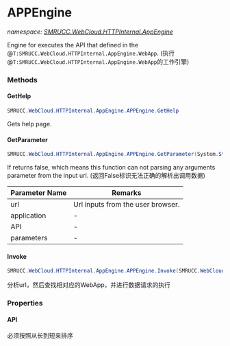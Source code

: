﻿# APPEngine
_namespace: [SMRUCC.WebCloud.HTTPInternal.AppEngine](./index.md)_

Engine for executes the API that defined in the @``T:SMRUCC.WebCloud.HTTPInternal.AppEngine.WebApp``.
 (执行@``T:SMRUCC.WebCloud.HTTPInternal.AppEngine.WebApp``的工作引擎)



### Methods

#### GetHelp
```csharp
SMRUCC.WebCloud.HTTPInternal.AppEngine.APPEngine.GetHelp
```
Gets help page.

#### GetParameter
```csharp
SMRUCC.WebCloud.HTTPInternal.AppEngine.APPEngine.GetParameter(System.String,System.String@,System.String@,System.String@)
```
If returns false, which means this function can not parsing any arguments parameter from the input url.
 (返回False标识无法正确的解析出调用数据)

|Parameter Name|Remarks|
|--------------|-------|
|url|Url inputs from the user browser.|
|application|-|
|API|-|
|parameters|-|


#### Invoke
```csharp
SMRUCC.WebCloud.HTTPInternal.AppEngine.APPEngine.Invoke(SMRUCC.WebCloud.HTTPInternal.AppEngine.APIMethods.Arguments.HttpRequest,System.Collections.Generic.Dictionary{System.String,SMRUCC.WebCloud.HTTPInternal.AppEngine.APPEngine},SMRUCC.WebCloud.HTTPInternal.AppEngine.APIMethods.Arguments.HttpResponse,SMRUCC.WebCloud.HTTPInternal.AppEngine.APIMethods.APIAbstract)
```
分析url，然后查找相对应的WebApp，并进行数据请求的执行


### Properties

#### API
必须按照从长到短来排序
